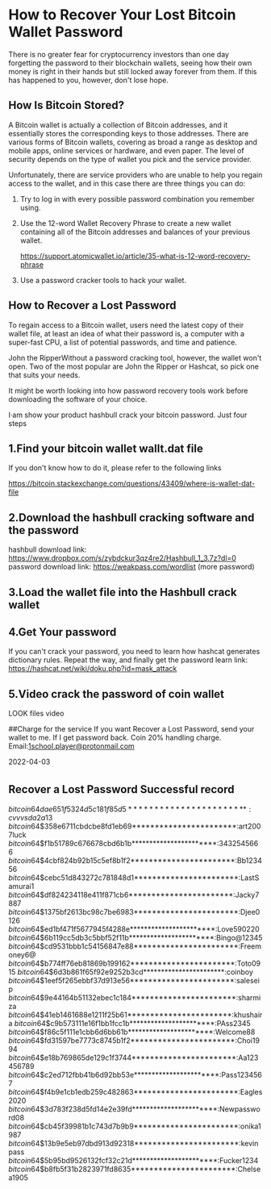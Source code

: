 # How to Recover Your Lost Bitcoin Wallet Password

  There is no greater fear for cryptocurrency investors than one day forgetting the password to their blockchain wallets, seeing how their own money is right in their hands but still locked away forever from them. If this has happened to you, however, don't lose hope.

## How Is Bitcoin Stored?

A Bitcoin wallet is actually a collection of Bitcoin addresses, and it essentially stores the corresponding keys to those addresses. There are various forms of Bitcoin wallets, covering as broad a range as desktop and mobile apps, online services or hardware, and even paper. The level of security depends on the type of wallet you pick and the service provider.

Unfortunately, there are service providers who are unable to help you regain access to the wallet, and in this case there are three things you can do:

1. Try to log in with every possible password combination you remember using.

2. Use the 12-word Wallet Recovery Phrase to create a new wallet containing all of the Bitcoin addresses and balances of your previous wallet.

   https://support.atomicwallet.io/article/35-what-is-12-word-recovery-phrase

3. Use a password cracker tools to hack your wallet.

## How to Recover a Lost Password

To regain access to a Bitcoin wallet, users need the latest copy of their wallet file, at least an idea of what their password is, a computer with a super-fast CPU, a list of potential passwords, and time and patience.

John the RipperWithout a password cracking tool, however, the wallet won't open. Two of the most popular are John the Ripper or Hashcat, so pick one that suits your needs.

It might be worth looking into how password recovery tools work before downloading the software of your choice.

I·am show your product hashbull crack your bitcoin password. Just four steps


## 1.Find your bitcoin wallet wallt.dat file

If you don't  know how to do it, please refer to the following  links

   https://bitcoin.stackexchange.com/questions/43409/where-is-wallet-dat-file

## 2.Download the hashbull cracking software and the password 

  hashbull download link:     https://www.dropbox.com/s/zybdckur3qz4re2/Hashbull_1_3.7z?dl=0
  password download link:
   https://weakpass.com/wordlist  (more password)

## 3.Load the wallet file into the Hashbull crack wallet

## 4.Get Your password

If you can't crack your password, you need to learn how hashcat generates dictionary rules. Repeat the way, and finally get the password
learn link: https://hashcat.net/wiki/doku.php?id=mask_attack

## 5.Video crack the password of coin wallet

LOOK files video

##Charge for the service
If you want Recover a Lost Password, send your wallet to me. If I get password back. Coin 20% handling charge.
Email:1school.player@protonmail.com

2022-04-03 
## Recover a Lost Password Successful record　

$bitcoin$64$dae651f5324d5c181f85d5***********************:cvvvsda2a13$	
$bitcoin$64$358e6711cbdcbe8fd1eb69***********************:art2007luck
$bitcoin$64$f1b51789c676678cbd6b1b***********************:3432545666
$bitcoin$64$4cbf824b92b15c5ef8b1f2***********************:Bb123456
$bitcoin$64$cebc51d843272c781848d1***********************:LastSamurai1
$bitcoin$64$df824234118e411f871cb6***********************:Jacky7887
$bitcoin$64$1375bf2613bc98c7be6983***********************:Djee0126
$bitcoin$64$ed1bf471f5677945f4288e***********************:Love590220
$bitcoin$64$6b119cc5db3c5bbf52f11b***********************:Bingo@12345
$bitcoin$64$cd9531bbb1c54156847e88***********************:Freemoney6@	
$bitcoin$64$b774ff76eb81869b199162***********************:Toto0915
$bitcoin$64$6d3b861f65f92e9252b3cd***********************:coinboy	
$bitcoin$64$1eef5f265ebbf37d913e56***********************:saleseip	
$bitcoin$64$9e44164b51132ebec1c184***********************:sharmiza	
$bitcoin$64$41eb1461688e1211f25b61***********************:khushaira
$bitcoin$64$c9b573111e16f1bb1fcc1b***********************:PAss2345	
$bitcoin$64$f86c5f111e1cbb6d6bb61b***********************:Welcome88
$bitcoin$64$fd31597be7773c8745b1f2***********************:Choi1994	
$bitcoin$64$e18b769865de129c1f3744***********************:Aa123456789
$bitcoin$64$c2ed712fbb41b6d92bb53e***********************:Pass1234567	
$bitcoin$64$f4b9e1cb1edb259c482863***********************:Eagles2020
$bitcoin$64$3d783f238d5fd14e2e39fd***********************:Newpassword08
$bitcoin$64$cb45f39981b1c743d7b9b9***********************:onika1987
$bitcoin$64$13b9e5eb97dbd913d92318***********************:kevinpass	
$bitcoin$64$5b95bd9526132fcf32c21d***********************:Fucker1234	
$bitcoin$64$b8fb5f31b2823971fd8635***********************:Chelsea1905
